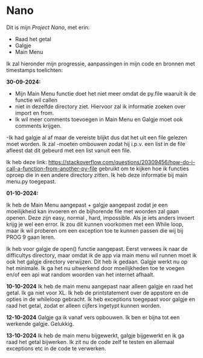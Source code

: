 # Nano

Dit is mijn _Project Nano_, met erin:
- Raad het getal
- Galgje
- Main Menu

Ik zal hieronder mijn progressie, aanpassingen in mijn code en bronnen met timestamps toelichten:


**30-09-2024:**
- Mijn Main Menu functie doet het niet meer omdat de py.file waaruit ik de functie wil callen 
- niet in dezelfde directory ziet. Hiervoor zal ik informatie zoeken over import en from.
- Ik wil meer comments toevoegen in Main Menu en Galgje moet ook comments krijgen.

-Ik had galgje al af maar de vereiste blijkt dus dat het uit een file gelezen moet worden. Ik zal 
-moeten ombouwen zodat hij i.p.v. een list in de file afleest dat dit gebeurd met een list vanuit een file.

Ik heb deze link: https://stackoverflow.com/questions/20309456/how-do-i-call-a-function-from-another-py-file
gebruikt om te kijken hoe ik functies oproep die in een andere directory zitten. Ik heb deze informatie bij
main menu.py toegepast.

**01-10-2024:**

Ik heb de Main Menu aangepast + galgje aangepast zodat je een moeilijkheid kan invoeren en de bijhorende file
met woorden zal gaan openen. Deze zijn easy, normal , hard, impossible.
Als je iets anders invoert krijg je wel een error. Ik zou dit kunnen voorkomen met een While loop, maar
ik wil proberen om een exception toe te kunnen passen die wij bij PROG 9 gaan leren.

Ik heb voor galgje de open() functie aangepast. Eerst verwees ik naar de difficultys directory, maar omdat
ik de app via main menu wil runnen moet ik ook het galgje directory verwijzen. Dit heb ik gedaan.
Galgje werkt nu op het minimale. Ik ga het nu uitwerkend door moeilijkheden toe te voegen en/of een api
wat random woorden van het internet afhaalt. 

**10-10-2024**
Ik heb de main menu aangepast naar alleen galgje en raad het getal.
Ik ga niet voor XL.
Ik heb de printstatement over de appstore en de opties in de whileloop gebracht.
Ik heb exceptions toegepast voor galgje en raad het getal, zodat er alleen cijfers ingetypt kunnen worden.

**12-10-2024**
Galgje ga ik vanaf vers opbouwen. Ik ben er bijna tot een werkende galgje. Gelukkig.

**13-10-2024**
Ik heb de main menu bijgewerkt, galgje bijgewerkt en ik ga raad het getal bijwerken.
Ik zit nu de code zelf te testen en allemaal exceptions etc in de code te verwerken.




